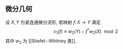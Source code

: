 
## 微分几何

设 $X, Y$ 为紧连通微分流形, 若映射 $f \colon X \to Y$ 满足
$$
c_1(f) \equiv  w_2(Y) -f^* w_2(X) \mod 2
$$
其中 $w_2$ 为 [[Stiefel--Whitney 类]],